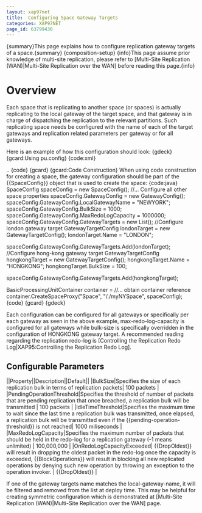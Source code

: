```yaml
---
layout: xap97net
title:  Configuring Space Gateway Targets
categories: XAP97NET
page_id: 63799430
---
```


{summary}This page explains how to configure replication gateway targets of a space.{summary}
{composition-setup}
{info}This page assume prior knowledge of multi-site replication, please refer to [Multi-Site Replication (WAN)|Multi-Site Replication over the WAN] before reading this page.{info}

# Overview

Each space that is replicating to another space (or spaces) is actually replicating to the local gateway of the target space,
and that gateway is in charge of dispatching the replication to the relevant partitions. Such replicating space needs be configured with the name of each of the target gateways and
replication related parameters per gateway or for all gateways.

Here is an example of how this configuration should look:
{gdeck}
{gcard:Using pu.config}
{code:xml}
<?xml version="1.0" encoding="utf-8" ?>
<configuration>
  <configSections>
    <section name="GigaSpaces.XAP" type="GigaSpaces.XAP.Configuration.GigaSpacesXAPConfiguration, GigaSpaces.Core"/>
  </configSections>
  <GigaSpaces.XAP>
    <ProcessingUnitContainer Type="GigaSpaces.XAP.ProcessingUnit.Containers.BasicContainer.BasicProcessingUnitContainer, GigaSpaces.Core">
      <BasicContainer>
        <ScanAssemblies>
          ..
        </ScanAssemblies>
        <SpaceProxies>
          <add Name="Space" Url="/./myNYSpace">
            <Gateway LocalGatewayName="NEWYORK" BulkSize="1000" MaxRedoLogCapacity="1000000">
              <Targets>
                <add Name="LONDON"/>
                <add Name="HONGKONG" BulkSize="100"/>
              </Targets>
            </Gateway>
          </add>
        </SpaceProxies>
      </BasicContainer>
    </ProcessingUnitContainer>
  </GigaSpaces.XAP>
</configuration>
{code}
{gcard}
{gcard:Code Construction}
When using code construction for creating a space, the gateway configuration should be part of the {{SpaceConfig}} object that is used to create the space:
{code:java}
SpaceConfig spaceConfig = new SpaceConfig();
//... Configure all other space properties
spaceConfig.GatewayConfig = new GatewayConfig();
spaceConfig.GatewayConfig.LocalGatewayName = "NEWYORK";
spaceConfig.GatewayConfig.BulkSize = 1000;
spaceConfig.GatewayConfig.MaxRedoLogCapacity = 1000000;
spaceConfig.GatewayConfig.GatewayTargets = new List<GatewayTargetConfig>();
//Configure london gateway target
GatewayTargetConfig londonTarget = new GatewayTargetConfig();
londonTarget.Name = "LONDON";

spaceConfig.GatewayConfig.GatewayTargets.Add(londonTarget);
//Configure hong-kong gateway target
GatewayTargetConfig hongkongTarget = new GatewayTargetConfig();
hongkongTarget.Name = "HONGKONG";
hongkongTarget.BulkSize = 100;

spaceConfig.GatewayConfig.GatewayTargets.Add(hongkongTarget);

BasicProcessingUnitContainer container = //... obtain container reference
container.CreateSpaceProxy("Space", "/./myNYSpace", spaceConfig);
{code}
{gcard}
{gdeck}

Each configuration can be configured for all gateways or specifically per each gateway as seen in the above example, max-redo-log-capacity is configured for all gateways while bulk-size is specifically overridden in the configuration of HONGKONG gateway target. A recommended reading regarding the replication redo-log is [Controlling the Replication Redo Log|XAP95:Controlling the Replication Redo Log].

# Configurable Parameters

||Property||Description||Default||
|BulkSize|Specifies the size of each replication bulk in terms of replication packets| 100 packets |
|PendingOperationThreshold|Specifies the threshold of number of packets that are pending replication that once breached, a replication bulk will be transmitted | 100 packets |
|IdleTimeThreshold|Specifies the maximum time to wait since the last time a replication bulk was transmitted, once elapsed, a replication bulk will be transmitted even if the {{pending-operation-threshold}} is not reached| 1000 miliseconds |
|MaxRedoLogCapacity|Specifies the maximum number of packets that should be held in the redo-log for a replication gateway (-1 means unlimited) | 100,000,000 |
|OnRedoLogCapacityExceeded| {{DropOldest}} will result in dropping the oldest packet in the redo-log once the capacity is exceeded, {{BlockOperations}} will result in blocking all new replicated operations by denying such new operation by throwing an exception to the operation invoker. | {{DropOldest}} |

If one of the gateway targets name matches the local-gateway-name, it will be filtered and removed from the list at deploy time. This may be helpful for creating symmetric configuration which is demonstrated at [Multi-Site Replication (WAN)|Multi-Site Replication over the WAN] page.